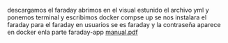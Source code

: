 descargamos el faraday abrimos en el visual estunido el archivo yml y ponemos terminal y escribimos docker compse up
se nos instalara el faraday para el faraday en usuarios se es faraday y la contraseña aparece en docker enla parte faraday-app
[manual.pdf](https://github.com/user-attachments/files/18424763/manual.pdf)
